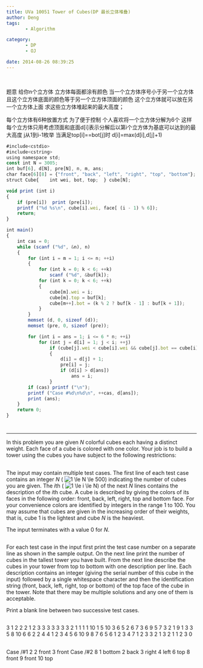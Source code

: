 ```yaml
---
title: UVa 10051 Tower of Cubes(DP 最长立体堆叠)
author: Deng
tags: 
       - Algorithm

category: 
       - DP
       - OJ

date: 2014-08-26 08:39:25
---
```

﻿﻿

题意 给你n个立方体 立方体每面都涂有颜色 当一个立方体序号小于另一个立方体且这个立方体底面的颜色等于另一个立方体顶面的颜色 这个立方体就可以放在另一个立方体上面 求这些立方体堆起来的最大高度；

每个立方体有6种放置方式 为了便于控制 个人喜欢将一个立方体分解为6个 这样每个立方体只用考虑顶面和底面d[i]表示分解后以第i个立方体为基底可以达到的最大高度 j从1到i-1枚举 当满足top[i]==bot[j]时 d[i]=max(d[i],d[j]+1)

```js 
#include<cstdio>
#include<cstring>
using namespace std;
const int N = 3005;
int buf[6], d[N], pre[N], n, m, ans;
char face[6][8] = {"front", "back", "left", "right", "top", "bottom"};
struct Cube{    int wei, bot, top;  } cube[N];

void print (int i)
{
    if (pre[i])  print (pre[i]);
    printf ("%d %s\n", cube[i].wei, face[ (i - 1) % 6]);
    return;
}

int main()
{
    int cas = 0;
    while (scanf ("%d", &n), n)
    {
        for (int i = m = 1; i <= n; ++i)
        {
            for (int k = 0; k < 6; ++k)
                scanf ("%d", &buf[k]);
            for (int k = 0; k < 6; ++k)
            {
                cube[m].wei = i;
                cube[m].top = buf[k];
                cube[m++].bot = (k % 2 ? buf[k - 1] : buf[k + 1]);
            }
        }
        memset (d, 0, sizeof (d));
        memset (pre, 0, sizeof (pre));

        for (int i = ans = 1; i <= 6 * n; ++i)
            for (int j = d[i] = 1; j < i; ++j)
                if (cube[j].wei < cube[i].wei && cube[j].bot == cube[i].top && d[i] < d[j] + 1)
                {
                    d[i] = d[j] + 1;
                    pre[i] = j;
                    if (d[i] > d[ans])
                        ans = i;
                }
        if (cas) printf ("\n");
        printf ("Case #%d\n%d\n", ++cas, d[ans]);
        print (ans);
    }
    return 0;
}
```

#

****

In this problem you are given *N* colorful cubes each having a distinct weight. Each face of a cube is colored with one color. Your job is to build a tower using the cubes you have subject to the following restrictions:

##

The input may contain multiple test cases. The first line of each test case contains an integer *N* ( ![$1 \le N \le 500$](../images/dge.org-external-100-10051img2.gif.png)) indicating the number of cubes you are given. The *i*th ( ![$1 \le i \le N$](../images/dge.org-external-100-10051img3.gif.png)) of the next *N* lines contains the description of the *i*th cube. A cube is described by giving the colors of its faces in the following order: front, back, left, right, top and bottom face. For your convenience colors are identified by integers in the range 1 to 100. You may assume that cubes are given in the increasing order of their weights, that is, cube 1 is the lightest and cube *N* is the heaviest.

The input terminates with a value 0 for *N*.

##

For each test case in the input first print the test case number on a separate line as shown in the sample output. On the next line print the number of cubes in the tallest tower you have built. From the next line describe the cubes in your tower from top to bottom with one description per line. Each description contains an integer (giving the serial number of this cube in the input) followed by a single whitespace character and then the identification string (front, back, left, right, top or bottom) of the top face of the cube in the tower. Note that there may be multiple solutions and any one of them is acceptable.

Print a blank line between two successive test cases.

##

3 1 2 2 2 1 2 3 3 3 3 3 3 3 2 1 1 1 1 10 1 5 10 3 6 5 2 6 7 3 6 9 5 7 3 2 1 9 1 3 3 5 8 10 6 6 2 2 4 4 1 2 3 4 5 6 10 9 8 7 6 5 6 1 2 3 4 7 1 2 3 3 2 1 3 2 1 1 2 3 0

##

Case /#1 2 2 front 3 front Case /#2 8 1 bottom 2 back 3 right 4 left 6 top 8 front 9 front 10 top